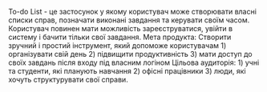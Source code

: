To-do List - це застосунок у якому користувач може створювати власні списки справ, позначати виконані завдання та керувати своїм часом. Користувач повинен мати можливість зареєструватися, увійти в систему і бачити тільки свої завдання.
Мета продукта: Створити зручний і простий інструмент, який допоможе користувачам 1) організувати свій день 2) підвищити продуктивність 3) мати доступ до своїх завдань після входу під власним логіном
Цільова аудиторія: 1) учні та студенти, які планують навчання 2) офісні працівники 3) люди, які хочуть структурувати свої справи. 
